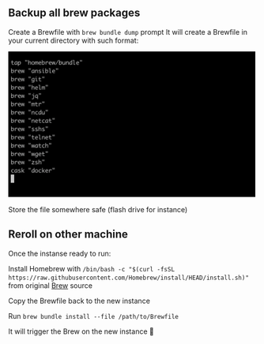 ## Backup all brew packages

Create a Brewfile with `brew bundle dump` prompt
It will create a Brewfile in your current directory with such format:

<img src="https://github.com/DrPalmeritta/BLOGS/blob/main/.screenshots/brewfile-example.png?raw=true" width="500">

Store the file somewhere safe (flash drive for instance)

## Reroll on other machine

Once the instanse ready to run:

Install Homebrew with `/bin/bash -c "$(curl -fsSL https://raw.githubusercontent.com/Homebrew/install/HEAD/install.sh)"`<br />
from original [Brew](https://brew.sh/) source

Copy the Brewfile back to the new instance

Run `brew bundle install --file /path/to/Brewfile`

It will trigger the Brew on the new instance 🎉
